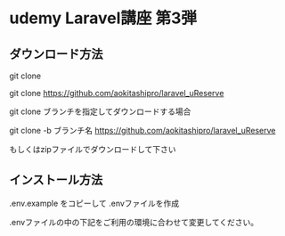 # udemy Laravel講座 第3弾

## ダウンロード方法

git clone 

git clone https://github.com/aokitashipro/laravel_uReserve

git clone ブランチを指定してダウンロードする場合

git clone -b ブランチ名 https://github.com/aokitashipro/laravel_uReserve

もしくはzipファイルでダウンロードして下さい

## インストール方法

<!-- - cd laravel_uReserve
- composer install
- npm install
- npm run dev -->

.env.example をコピーして .envファイルを作成

.envファイルの中の下記をご利用の環境に合わせて変更してください。

<!-- DB_CONNECTION=mysql
DB_HOST=127.0.0.1
DB_PORT=3306
DB_DATABASE=laravel_ureserve
DB_USERNAME=ureserve
DB_PASSWORD=password123 -->

<!-- XAMPP/MAMPまたは他の開発環境でDBを起動した後に、

php artisan migrate:fresh --seed

と実行してください。(データベーステーブルとダミーデータが追加されればOK)

最後に
php artisan key:generate
と入力してキーを生成後、

php artisan serve
で簡易サーバーを立ち上げ、表示確認してください。

## インストール後の実施事項

画像のリンク
php artisan storage:link

プロフィールページで画像アップロード機能を使う場合は、
.envのAPP_URLを下記に変更してください。

# APP_URL=http://localhost
APP_URL=http://127.0.0.1:8000

Tailwindcss 3.xの、JustInTime機能により、
使ったHTML内クラスのみ反映されるようになっていますので、
HTMLを編集する際は、
npm run watch も実行しながら編集するようにしてください。 -->






